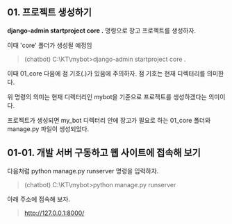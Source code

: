 ## 01. 프로젝트 생성하기 

**django-admin startproject core .** 명령으로 장고 프로젝트를 생성하자.

이때 'core' 폴더가 생성될 예정임

> (chatbot) C:\KT\mybot>django-admin startproject core .

이때 01_core 다음에 점 기호(.)가 있음에 주의하자. 점 기호는 현재 디렉터리를 의미한다. 

위 명령의 의미는 현재 디렉터리인 mybot을 기준으로 프로젝트를 생성하겠다는 의미이다.

프로젝트가 생성되면 my_bot 디렉터리 안에 장고가 필요로 하는 01_core 폴더와 manage.py 파일이 생성되었다. 

## 01-01. 개발 서버 구동하고 웹 사이트에 접속해 보기

다음처럼 python manage.py runserver 명령을 입력하자.

> (chatbot) C:\KT\mybot>python manage.py runserver

아래 주소에 접속해 보자.
> http://127.0.0.1:8000/